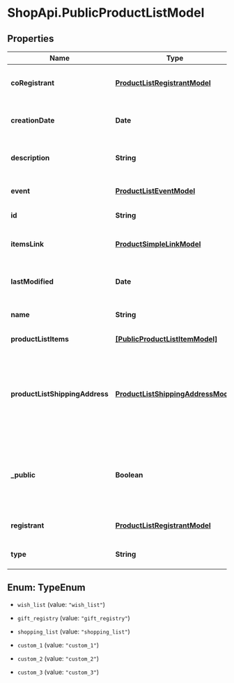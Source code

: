 # ShopApi.PublicProductListModel

## Properties
Name | Type | Description | Notes
------------ | ------------- | ------------- | -------------
**coRegistrant** | [**ProductListRegistrantModel**](ProductListRegistrantModel.md) | The coRegistrant of this product list. | [optional] 
**creationDate** | **Date** | Returns the value of attribute &#39;creationDate&#39;. | [optional] 
**description** | **String** | The description of this product list. | [optional] 
**event** | [**ProductListEventModel**](ProductListEventModel.md) | The event of this product list. | [optional] 
**id** | **String** | The id of this product list. | [optional] 
**itemsLink** | [**ProductSimpleLinkModel**](ProductSimpleLinkModel.md) | The resource link to the items of this product list. | [optional] 
**lastModified** | **Date** | Returns the value of attribute &#39;lastModified&#39;. | [optional] 
**name** | **String** | The name of this product list. | [optional] 
**productListItems** | [**[PublicProductListItemModel]**](PublicProductListItemModel.md) | The product list items | [optional] 
**productListShippingAddress** | [**ProductListShippingAddressModel**](ProductListShippingAddressModel.md) | The abbreviated shipping address of this product list representing what anonymous user can see. | [optional] 
**_public** | **Boolean** | Indicates whether the owner made this product list available for access by other customers. | [optional] 
**registrant** | [**ProductListRegistrantModel**](ProductListRegistrantModel.md) | The registrant of this product list. | [optional] 
**type** | **String** | The type of the product list. | [optional] 


<a name="TypeEnum"></a>
## Enum: TypeEnum


* `wish_list` (value: `"wish_list"`)

* `gift_registry` (value: `"gift_registry"`)

* `shopping_list` (value: `"shopping_list"`)

* `custom_1` (value: `"custom_1"`)

* `custom_2` (value: `"custom_2"`)

* `custom_3` (value: `"custom_3"`)




